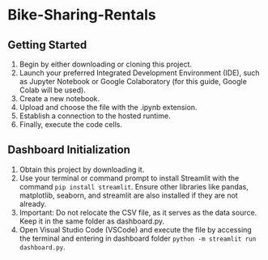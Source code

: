 # Bike-Sharing-Rentals

## Getting Started
1. Begin by either downloading or cloning this project.
2. Launch your preferred Integrated Development Environment (IDE), such as Jupyter Notebook or Google Colaboratory (for this guide, Google Colab will be used).
3. Create a new notebook.
4. Upload and choose the file with the .ipynb extension.
5. Establish a connection to the hosted runtime.
6. Finally, execute the code cells.

## Dashboard Initialization
1. Obtain this project by downloading it.
2. Use your terminal or command prompt to install Streamlit with the command `pip install streamlit`. Ensure other libraries like pandas, matplotlib, seaborn, and streamlit are also installed if they are not already.
3. Important: Do not relocate the CSV file, as it serves as the data source. Keep it in the same folder as dashboard.py.
4. Open Visual Studio Code (VSCode) and execute the file by accessing the terminal and entering in dashboard folder `python -m streamlit run dashboard.py`.

